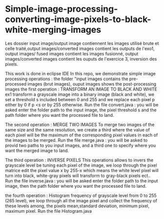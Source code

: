 # Simple-image-processing-converting-image-pixels-to-black-white-merging-images
Les dossier input image/output image contiennent les images utilisé brute et celle traité,output images/converted images contient les outputs de l'exo1, output images/ fused images contient les images fusionné, output images/converted images contient les ouputs de l'exercice 3, inversion des pixels.

This work is done in eclipse IDE
In this repo, we demonstrate simple image processing operations :
the folder "input images contains the pre-processed images (brut images), ouput images shows the post-processing images 
the first operation : TRANSFORM AN IMAGE TO BLACK AND WHITE ex1
transform a grayscale image into a binary image (black and white), we set a threshold s included
between 0 and 255 and we replace each pixel p either by 0 if p <s or by 255 otherwise.
Run the file convert.java : you will be asked enter the folder path to the input image, the pixel threshold s and the path folder where you want the processed file to land.



The second operation : MERGE TWO IMAGES 
To merge two images of the same size and the same resolution, we create a third where the value of each
pixel will be the maximum of the corresponding pixel values ​​in each of the images to be merged.
Run the file merge.java : you will be asked to provid two paths to you input images, and  a third one to specify where you want the merged image to land.

The third operation : INVERSE PIXELS 
This operations allows to invers the grayscale level be tuning each pixel of the image, we loop through the pixel matrice edit the pixel value x by 255-x which means the white level pixel will turn into black, white-gray pixels will transform to gray-black pixels ect..
Run the file inverse.java : you will be asked enter the folder path to the input image, then the path folder where you want the processed file to land.

the fourth operation : Histogram 
frequency of grayscale level from 0 to 255 (265 level), we loop through all the image pixel and collect the frequency of these levels among, the pixels mean,standard deviation, minimum pixel, maximum pixel.
Run the file Histogram.java 

